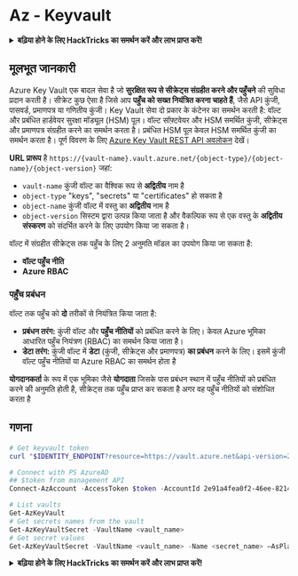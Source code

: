 # Az - Keyvault

<details>

<summary><strong>बढ़िया होने के लिए HackTricks का समर्थन करें और लाभ प्राप्त करें!</strong></summary>

* यदि आप अपनी कंपनी को **HackTricks में विज्ञापित करना चाहते हैं** या यदि आप **PEASS के नवीनतम संस्करण देखना चाहते हैं या HackTricks को PDF में डाउनलोड करना चाहते हैं** तो [**सदस्यता योजनाएं**](https://github.com/sponsors/carlospolop) देखें!
* [**आधिकारिक PEASS & HackTricks स्वैग**](https://peass.creator-spring.com) प्राप्त करें
* [**The PEASS Family**](https://opensea.io/collection/the-peass-family) का खोज करें, हमारा विशेष [**NFTs**](https://opensea.io/collection/the-peass-family) संग्रह
* **शामिल हों** 💬 [**Discord समूह**](https://discord.gg/hRep4RUj7f) या [**टेलीग्राम समूह**](https://t.me/peass) में या **तक** मुझे **ट्विटर** 🐦 [**@carlospolopm**](https://twitter.com/carlospolopm)** का** अनुसरण करें।**
* **अपने हैकिंग ट्रिक्स साझा करें, PRs सबमिट करके** [**HackTricks**](https://github.com/carlospolop/hacktricks) **और** [**HackTricks Cloud**](https://github.com/carlospolop/hacktricks-cloud) **github repos**.

</details>

## मूलभूत जानकारी

Azure Key Vault एक बादल सेवा है जो **सुरक्षित रूप से सीक्रेट्स संग्रहीत करने और पहुँचने** की सुविधा प्रदान करती है। सीक्रेट कुछ ऐसा है जिसे आप **पहुँच को सख्त नियंत्रित करना चाहते हैं**, जैसे API कुंजी, पासवर्ड, प्रमाणपत्र या गणितीय कुंजी। Key Vault सेवा दो प्रकार के कंटेनर का समर्थन करती है: वॉल्ट और प्रबंधित हार्डवेयर सुरक्षा मॉड्यूल (HSM) पूल। वॉल्ट सॉफ़्टवेयर और HSM समर्थित कुंजी, सीक्रेट्स और प्रमाणपत्र संग्रहीत करने का समर्थन करता है। प्रबंधित HSM पूल केवल HSM समर्थित कुंजी का समर्थन करता है। पूर्ण विवरण के लिए [Azure Key Vault REST API अवलोकन](https://learn.microsoft.com/en-us/azure/key-vault/general/about-keys-secrets-certificates) देखें।

**URL प्रारूप** है `https://{vault-name}.vault.azure.net/{object-type}/{object-name}/{object-version}` जहां:

* `vault-name` कुंजी वॉल्ट का वैश्विक रूप से **अद्वितीय** नाम है
* `object-type` "keys", "secrets" या "certificates" हो सकता है
* `object-name` कुंजी वॉल्ट में वस्तु का **अद्वितीय** नाम है
* `object-version` सिस्टम द्वारा उत्पन्न किया जाता है और वैकल्पिक रूप से एक वस्तु के **अद्वितीय संस्करण** को संदर्भित करने के लिए उपयोग किया जा सकता है।

वॉल्ट में संग्रहीत सीक्रेट्स तक पहुँच के लिए 2 अनुमति मॉडल का उपयोग किया जा सकता है:

* **वॉल्ट पहुँच नीति**
* **Azure RBAC**

### पहुँच प्रबंधन

वॉल्ट तक पहुँच को **दो** तरीकों से नियंत्रित किया जाता है:

* **प्रबंधन तरंग:** कुंजी वॉल्ट और **पहुँच नीतियों** को प्रबंधित करने के लिए। केवल Azure भूमिका आधारित पहुँच नियंत्रण (RBAC) का समर्थन किया जाता है।
* **डेटा तरंग:** कुंजी वॉल्ट में **डेटा** (कुंजी, सीक्रेट्स और प्रमाणपत्र) **का प्रबंधन** करने के लिए। इसमें कुंजी वॉल्ट पहुँच नीतियों या Azure RBAC का समर्थन होता है

**योगदानकर्ता** के रूप में एक भूमिका जैसे **योगदाता** जिसके पास प्रबंधन स्थान में पहुँच नीतियों को प्रबंधित करने की अनुमति होती है, सीक्रेट्स तक पहुँच प्राप्त कर सकता है अगर वह पहुँच नीतियों को संशोधित करता है

## गणना
```powershell
# Get keyvault token
curl "$IDENTITY_ENDPOINT?resource=https://vault.azure.net&api-version=2017-09-01" -H secret:$IDENTITY_HEADER

# Connect with PS AzureAD
## $token from management API
Connect-AzAccount -AccessToken $token -AccountId 2e91a4fea0f2-46ee-8214-fa2ff6aa9abc -KeyVaultAccessToken $keyvaulttoken

# List vaults
Get-AzKeyVault
# Get secrets names from the vault
Get-AzKeyVaultSecret -VaultName <vault_name>
# Get secret values
Get-AzKeyVaultSecret -VaultName <vault_name> -Name <secret_name> –AsPlainText
```
<details>

<summary><strong>बढ़िया होने के लिए HackTricks का समर्थन करें और लाभ प्राप्त करें!</strong></summary>

* यदि आप अपनी कंपनी को **HackTricks में विज्ञापित करना चाहते हैं** या यदि आप **PEASS के नवीनतम संस्करण देखना चाहते हैं या HackTricks को PDF में डाउनलोड करना चाहते हैं** तो [**सदस्यता योजनाएं**](https://github.com/sponsors/carlospolop) देखें!
* [**आधिकारिक PEASS & HackTricks स्वैग**](https://peass.creator-spring.com) प्राप्त करें
* [**The PEASS Family**](https://opensea.io/collection/the-peass-family) की खोज करें, हमारा संग्रह अनन्य [**NFTs**](https://opensea.io/collection/the-peass-family)
* **शामिल हों** 💬 [**Discord समूह**](https://discord.gg/hRep4RUj7f) या [**टेलीग्राम समूह**](https://t.me/peass) में या **फॉलो** करें मुझे **Twitter** 🐦 [**@carlospolopm**](https://twitter.com/carlospolopm)**.**
* **अपने हैकिंग ट्रिक्स साझा करें** PRs सबमिट करके [**HackTricks**](https://github.com/carlospolop/hacktricks) और [**HackTricks Cloud**](https://github.com/carlospolop/hacktricks-cloud) github repos में.

</details>
